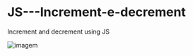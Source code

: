 # JS---Increment-e-decrement
Increment and decrement using JS

![imagem](https://user-images.githubusercontent.com/78623134/167116771-80d04c1b-80f1-4305-95ef-80f64caa087b.png)
